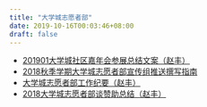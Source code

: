 ```yaml
---
title: "大学城志愿者部"
date: 2019-10-16T00:03:46+08:00
draft: false
---
```


* [201901大学城社区嘉年会参展总结文案（赵丰）](https://freiwilliger.oss-cn-shenzhen.aliyuncs.com/volunteer/大学城志愿者部/宣传组/1.13大学城社区嘉年华/社区嘉年华参展.docx)
* [2018秋季学期大学城志愿者部宣传组推送撰写指南](https://freiwilliger.oss-cn-shenzhen.aliyuncs.com/volunteer/大学城志愿者部/宣传组/推送撰写指南（赵丰）V1.pptx)
* [大学城志愿者部工作纪要（赵丰）](https://freiwilliger.oss-cn-shenzhen.aliyuncs.com/volunteer/大学城志愿者部/秘书组/志愿者部工作汇总0302.docx)
* [2018大学城志愿者部谈赞助总结（赵丰）](https://freiwilliger.oss-cn-shenzhen.aliyuncs.com/volunteer/大学城志愿者部/谈赞助/谈赞助活动总结1118.docx)
